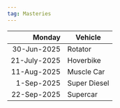 ```yaml
---
tag: Masteries
---
```

Monday | Vehicle   
--: | --  
30-Jun-2025  | Rotator  
21-July-2025 | Hoverbike     
11-Aug-2025  | Muscle Car    
1-Sep-2025 | Super Diesel       
22-Sep-2025 | Supercar     
